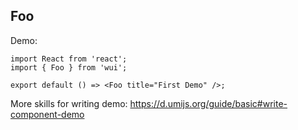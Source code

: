 ## Foo

Demo:

```tsx
import React from 'react';
import { Foo } from 'wui';

export default () => <Foo title="First Demo" />;
```

More skills for writing demo: https://d.umijs.org/guide/basic#write-component-demo
